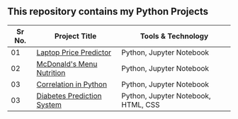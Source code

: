 ## This repository contains my Python Projects

|Sr No.| Project Title | Tools & Technology |
|------|---------------|------------|
|01|[Laptop Price Predictor](https://github.com/jatin8570/Laptop_Price_Predictor)|Python, Jupyter Notebook|
|02|[McDonald's Menu Nutrition](https://github.com/jatin8570/Python_Projects/tree/main/McDonald_Menu_Nutrition_EDA)|Python, Jupyter Notebook|
|03|[Correlation in Python](https://github.com/jatin8570/Correlation_in_Python)|Python, Jupyter Notebook|
|03|[Diabetes Prediction System](https://github.com/jatin8570/Diabetes_Prediction_System)|Python, Jupyter Notebook, HTML, CSS|


<!--|01|[Business Insights 360](https://github.com/abhijeetk597/bi-dashboards/tree/main/Business-Insights-360)|Power BI|-->
